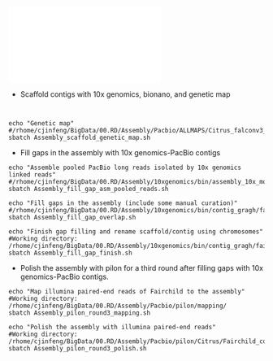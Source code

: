 
![Workflow](Hybrid_assembly.pdf)

+ Scaffold contigs with 10x genomics, bionano, and genetic map

```


echo "Genetic map"
#/rhome/cjinfeng/BigData/00.RD/Assembly/Pacbio/ALLMAPS/Citrus_falconv3_20kb_cov2_p_ctg_quiver_round1_haplomerge_10x_bionano_hybrid
sbatch Assembly_scaffold_genetic_map.sh 

```

+ Fill gaps in the assembly with 10x genomics-PacBio contigs 

```shell
echo "Assemble pooled PacBio long reads isolated by 10x genomics linked reads"
#/rhome/cjinfeng/BigData/00.RD/Assembly/10xgenomics/bin/assembly_10x_molecular
sbatch Assembly_fill_gap_asm_pooled_reads.sh 

echo "Fill gaps in the assembly (include some manual curation)"
#/rhome/cjinfeng/BigData/00.RD/Assembly/10xgenomics/bin/contig_gragh/fairchild_graph_57G_chr7_bwa_merge
sbatch Assembly_fill_gap_overlap.sh

echo "Finish gap filling and rename scaffold/contig using chromosomes"
#Working directory: /rhome/cjinfeng/BigData/00.RD/Assembly/10xgenomics/bin/contig_gragh/fairchild_graph_57G_merge_all
sbatch Assembly_fill_gap_finish.sh
```

+ Polish the assembly with pilon for a third round after filling gaps with 10x genomics-PacBio contigs.

```shell
echo "Map illumina paired-end reads of Fairchild to the assembly"
#Working directory: /rhome/cjinfeng/BigData/00.RD/Assembly/Pacbio/pilon/mapping/
sbatch Assembly_pilon_round3_mapping.sh

echo "Polish the assembly with illumina paired-end reads"
#Working directory: /rhome/cjinfeng/BigData/00.RD/Assembly/Pacbio/pilon/Citrus/Fairchild_contig_graph.raw.named/
sbatch Assembly_pilon_round3_polish.sh
```
